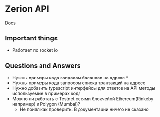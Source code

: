 # Zerion API

[Docs](https://docs.zerion.io/websockets/websocket-api-overview)

## Important things

* Работает по socket io



## Questions and Answers

* Нужны примеры кода запросом балансов на адресе
  * 
* Нужны примеры кода запросом списка транзакций на адресе
* Нужно добавить typescript интерфейсы для ответов на API методы используемые в примерах кода
* Можно ли работать с Testnet сетями блокчейой Ethereum(Rinkeby например) и Polygon (Mumbai)?
  * Не понял как проверить. В документации ничего не сказано